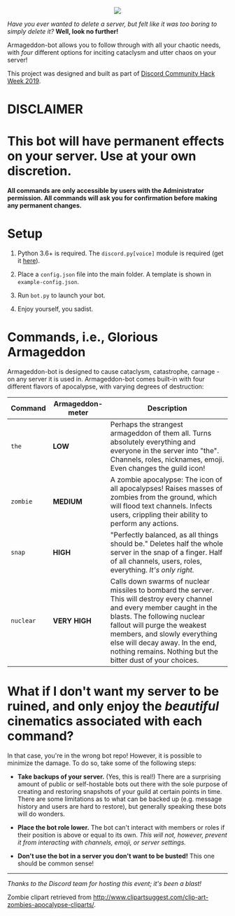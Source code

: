 
<p align=center>
  <img src="https://i.imgur.com/lnZjE7y.png"></img>
</p>

*Have you ever wanted to delete a server, but felt like it was too boring to simply delete it?* **Well, look no further!**

Armageddon-bot allows you to follow through with all your chaotic needs, with *four* different options for inciting cataclysm and utter chaos on your server! 

This project was designed and built as part of [Discord Community Hack Week 2019](https://blog.discordapp.com/discord-community-hack-week-build-and-create-alongside-us-6b2a7b7bba33?gi=acd20353d3).

# DISCLAIMER

# This bot will have permanent effects on your server. Use at your own discretion.

**All commands are only accessible by users with the Administrator permission. All commands will ask you for confirmation before making any permanent changes.**

# Setup

1. Python 3.6+ is required. The `discord.py[voice]` module is required (get it [here](https://discordpy.readthedocs.io/en/latest/intro.html#installing)).

2. Place a `config.json` file into the main folder. A template is shown in `example-config.json`.

3. Run `bot.py` to launch your bot.

4. Enjoy yourself, you sadist.

# Commands, i.e., Glorious Armageddon

Armageddon-bot is designed to cause cataclysm, catastrophe, carnage - on any server it is used in. Armageddon-bot comes built-in with four different flavors of apocalypse, with varying degrees of destruction:

| Command | Armageddon-meter | Description |
| ------- | ---------------- | ----------- |
| `the` | **LOW** | Perhaps the strangest armageddon of them all. Turns absolutely everything and everyone in the server into "the". Channels, roles, nicknames, emoji. Even changes the guild icon! |
| `zombie` | **MEDIUM** | A zombie apocalypse: The icon of all apocalypses! Raises masses of zombies from the ground, which will flood text channels. Infects users, crippling their ability to perform any actions. |
| `snap` | **HIGH** | "Perfectly balanced, as all things should be." Deletes half the whole server in the snap of a finger. Half of all channels, users, roles, everything. *It's only right.* |
| `nuclear` | **VERY HIGH** | Calls down swarms of nuclear missiles to bombard the server. This will destroy every channel and every member caught in the blasts. The following nuclear fallout will purge the weakest members, and slowly everything else will decay away. In the end, nothing remains. Nothing but the bitter dust of your choices. |

# What if I don't want my server to be ruined, and only enjoy the *beautiful* cinematics associated with each command?

In that case, you're in the wrong bot repo! However, it is possible to minimize the damage. To do so, take some of the following steps:

* **Take backups of your server.** (Yes, this is real!) There are a surprising amount of public or self-hostable bots out there with the sole purpose of creating and restoring snapshots of your guild at certain points in time. There are some limitations as to what can be backed up (e.g. message history and users are hard to restore), but generally speaking these bots will do wonders.

* **Place the bot role lower.** The bot can't interact with members or roles if their position is above or equal to its own. *This will not, however, prevent it from interacting with channels, emoji, or server settings.*

* **Don't use the bot in a server you don't want to be busted!** This one should be common sense!

--------

*Thanks to the Discord team for hosting this event; it's been a blast!*

Zombie clipart retrieved from http://www.clipartsuggest.com/clip-art-zombies-apocalypse-cliparts/.
